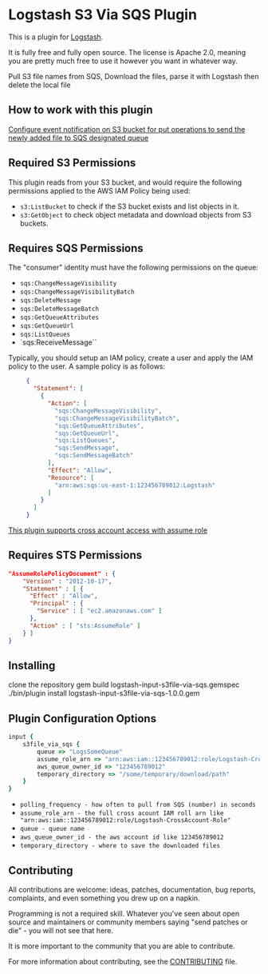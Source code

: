 # Logstash S3 Via SQS Plugin

This is a plugin for [Logstash](https://github.com/elastic/logstash).

It is fully free and fully open source. The license is Apache 2.0, meaning you are pretty much free to use it however you want in whatever way.

Pull S3 file names from SQS, Download the files, parse it with Logstash then delete the local file


## How to work with this plugin
[Configure event notification on S3 bucket for put operations to send the newly added file to SQS designated queue](https://aws.amazon.com/blogs/aws/s3-event-notification)

## Required S3 Permissions
This plugin reads from your S3 bucket, and would require the following
permissions applied to the AWS IAM Policy being used:

* `s3:ListBucket` to check if the S3 bucket exists and list objects in it.
* `s3:GetObject` to check object metadata and download objects from S3 buckets.

## Requires SQS Permissions
The "consumer" identity must have the following permissions on the queue:

  * `sqs:ChangeMessageVisibility`
  * `sqs:ChangeMessageVisibilityBatch`
  * `sqs:DeleteMessage`
  * `sqs:DeleteMessageBatch`
  * `sqs:GetQueueAttributes`
  * `sqs:GetQueueUrl`
  * `sqs:ListQueues`
  * `sqs:ReceiveMessage``

 Typically, you should setup an IAM policy, create a user and apply the IAM policy to the user.
 A sample policy is as follows:
````json
     {
       "Statement": [
         {
           "Action": [
             "sqs:ChangeMessageVisibility",
             "sqs:ChangeMessageVisibilityBatch",
             "sqs:GetQueueAttributes",
             "sqs:GetQueueUrl",
             "sqs:ListQueues",
             "sqs:SendMessage",
             "sqs:SendMessageBatch"
           ],
           "Effect": "Allow",
           "Resource": [
             "arn:aws:sqs:us-east-1:123456789012:Logstash"
           ]
         }
       ]
     }
````
[This plugin supports cross account access with assume role](https://blogs.aws.amazon.com/security/post/Tx70F69I9G8TYG/How-to-enable-cross-account-access-to-the-AWS-Management-Console)
## Requires STS Permissions
```json
"AssumeRolePolicyDocument" : {
    "Version" : "2012-10-17",
    "Statement" : [ {
      "Effect" : "Allow",
      "Principal" : {
        "Service" : [ "ec2.amazonaws.com" ]
      },
      "Action" : [ "sts:AssumeRole" ]
    } ]
}
```

## Installing
clone the repository
gem build logstash-input-s3file-via-sqs.gemspec
./bin/plugin install logstash-input-s3file-via-sqs-1.0.0.gem

## Plugin Configuration Options
```ruby
input {
    s3file_via_sqs {
        queue => "LogsSomeQueue"
        assume_role_arn => "arn:aws:iam::123456789012:role/Logstash-CrossAccount-Role"
        aws_queue_owner_id => "123456789012"
        temporary_directory => "/some/temporary/download/path"
    }
}

```

 * `polling_frequency - how often to pull from SQS (number) in seconds`
 * `assume_role_arn - the full cross acount IAM roll arn like "arn:aws:iam::123456789012:role/Logstash-CrossAccount-Role"`
 * `queue - queue name`
 * `aws_queue_owner_id - the aws account id like 123456789012`
 * `temporary_directory - where to save the downloaded files`


## Contributing

All contributions are welcome: ideas, patches, documentation, bug reports, complaints, and even something you drew up on a napkin.

Programming is not a required skill. Whatever you've seen about open source and maintainers or community members  saying "send patches or die" - you will not see that here.

It is more important to the community that you are able to contribute.

For more information about contributing, see the [CONTRIBUTING](https://github.com/elastic/logstash/blob/master/CONTRIBUTING.md) file.